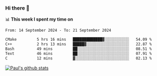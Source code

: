 ### Hi there 👋

📊 **This week I spent my time on**
<!--START_SECTION:waka-->

```txt
From: 14 September 2024 - To: 21 September 2024

CMake         5 hrs 16 mins   █████████████▓░░░░░░░░░░░   54.09 %
C++           2 hrs 13 mins   █████▓░░░░░░░░░░░░░░░░░░░   22.87 %
Bash          49 mins         ██░░░░░░░░░░░░░░░░░░░░░░░   08.51 %
Text          46 mins         ██░░░░░░░░░░░░░░░░░░░░░░░   07.91 %
C             12 mins         ▓░░░░░░░░░░░░░░░░░░░░░░░░   02.13 %
```

<!--END_SECTION:waka-->


[![Paul's github stats](https://github-readme-stats.vercel.app/api?username=mickeyouyou&theme=dracula&show_icons=true)](https://github.com/anuraghazra/github-readme-stats)
